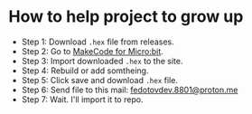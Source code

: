 # How to help project to grow up
- Step 1: Download `.hex` file from releases.
- Step 2: Go to [MakeCode for Micro:bit](https://makecode.microbit.org).
- Step 3: Import downloaded `.hex` to the site.
- Step 4: Rebuild or add somtheing.
- Step 5: Click save and download `.hex` file.
- Step 6: Send file to this mail: fedotovdev.8801@proton.me
- Step 7: Wait. I'll import it to repo.
